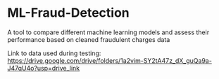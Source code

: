 # ML-Fraud-Detection
A tool to compare different machine learning models and assess their performance based on cleaned fraudulent charges data

Link to data used during testing: 
https://drive.google.com/drive/folders/1a2vim-SY2tA47z_dX_guQa9a-J47qU4o?usp=drive_link
